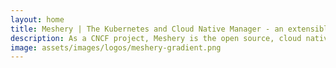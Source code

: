 ```yaml
---
layout: home
title: Meshery | The Kubernetes and Cloud Native Manager - an extensible developer platform
description: As a CNCF project, Meshery is the open source, cloud native manager, with multi-cluster Kubernetes management.
image: assets/images/logos/meshery-gradient.png
---
```

